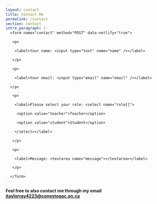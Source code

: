 ```yaml
---
layout: contact
title: Contact Me
permalink: /contact
section: contact
intro_paragraph: |-
  <form name="contact" method="POST" data-netlify="true">

   <p>

    <label>Your name: <input type="text" name="name" /></label>

   </p>

   <p>

    <label>Your email: <input type="email" name="email" /></label>

  </p>

   <p>

    <label>Please select your role: <select name="role[]">

     <option value="teacher">Teacher</option>

     <option value="student">Student</option>

    </select></label>

   </p>

   <p>

    <label>Message: <textarea name="message"></textarea></label>

   </p>

  </form>
---
```

**Feel free to also contact me through my email jtaylorray4223@conestogac.on.ca**
